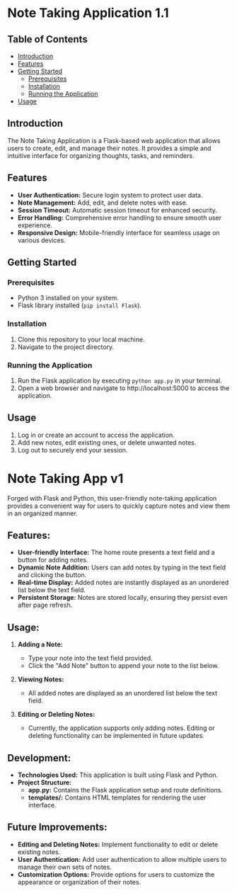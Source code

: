 # Note Taking Application 1.1

## Table of Contents

- [Introduction](#introduction)
- [Features](#features)
- [Getting Started](#getting-started)
  - [Prerequisites](#prerequisites)
  - [Installation](#installation)
  - [Running the Application](#running-the-application)
- [Usage](#usage)

## Introduction

The Note Taking Application is a Flask-based web application that allows users to create, edit, and manage their notes. It provides a simple and intuitive interface for organizing thoughts, tasks, and reminders.

## Features

- **User Authentication:** Secure login system to protect user data.
- **Note Management:** Add, edit, and delete notes with ease.
- **Session Timeout:** Automatic session timeout for enhanced security.
- **Error Handling:** Comprehensive error handling to ensure smooth user experience.
- **Responsive Design:** Mobile-friendly interface for seamless usage on various devices.

## Getting Started

### Prerequisites

- Python 3 installed on your system.
- Flask library installed (`pip install Flask`).

### Installation

1. Clone this repository to your local machine.
2. Navigate to the project directory.

### Running the Application

1. Run the Flask application by executing `python app.py` in your terminal.
2. Open a web browser and navigate to http://localhost:5000 to access the application.

## Usage

1. Log in or create an account to access the application.
2. Add new notes, edit existing ones, or delete unwanted notes.
3. Log out to securely end your session.


# Note Taking App v1

Forged with Flask and Python, this user-friendly note-taking application provides a convenient way for users to quickly capture notes and view them in an organized manner.

## Features:

- **User-friendly Interface:** The home route presents a text field and a button for adding notes.
- **Dynamic Note Addition:** Users can add notes by typing in the text field and clicking the button.
- **Real-time Display:** Added notes are instantly displayed as an unordered list below the text field.
- **Persistent Storage:** Notes are stored locally, ensuring they persist even after page refresh.

## Usage:

1. **Adding a Note:**
   - Type your note into the text field provided.
   - Click the "Add Note" button to append your note to the list below.
   
2. **Viewing Notes:**
   - All added notes are displayed as an unordered list below the text field.
   
3. **Editing or Deleting Notes:**
   - Currently, the application supports only adding notes. Editing or deleting functionality can be implemented in future updates.

## Development:

- **Technologies Used:** This application is built using Flask and Python.
- **Project Structure:** 
  - **app.py:** Contains the Flask application setup and route definitions.
  - **templates/:** Contains HTML templates for rendering the user interface.

## Future Improvements:

- **Editing and Deleting Notes:** Implement functionality to edit or delete existing notes.
- **User Authentication:** Add user authentication to allow multiple users to manage their own sets of notes.
- **Customization Options:** Provide options for users to customize the appearance or organization of their notes.

